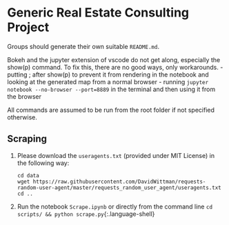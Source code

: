 # Generic Real Estate Consulting Project
Groups should generate their own suitable `README.md`.

Bokeh and the jupyter extension of vscode do not get along, especially the show(p) command. To fix this, there are no good ways, only workarounds.
    - putting ; after show(p) to prevent it from rendering in the notebook and looking at the generated map from a normal browser
    - running `jupyter notebook --no-browser --port=8889` in the terminal and then using it from the browser

All commands are assumed to be run from the root folder if not specified otherwise.

## Scraping
1. Please download the `useragents.txt` (provided under MIT License) in the following way:
    ```shell
    cd data
    wget https://raw.githubusercontent.com/DavidWittman/requests-random-user-agent/master/requests_random_user_agent/useragents.txt
    cd ..
    ```
2. Run the notebook `Scrape.ipynb` or directly from the command line `cd scripts/ && python scrape.py`{:.language-shell}
